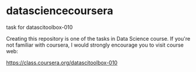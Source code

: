 # datasciencecoursera
task for datascitoolbox-010

Creating this repository is one of the tasks in Data Science course.
If you're not familiar with coursera, I would strongly encourage you to visit course web: 

https://class.coursera.org/datascitoolbox-010
